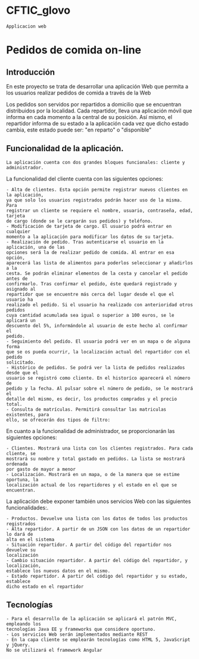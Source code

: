 # CFTIC_glovo
```
Applicacion web
```
# Pedidos de comida on-line

## Introducción

En este proyecto se trata de desarrollar una aplicación Web que permita a los usuarios
realizar pedidos de comida a través de la Web

Los pedidos son servidos por repartidos a domicilio que se encuentran distribuidos por
la localidad. Cada repartidor, lleva una aplicación móvil que informa en cada momento a la
central de su posición. Así mismo, el repartidor informa de su estado a la aplicación cada vez
que dicho estado cambia, este estado puede ser: "en reparto" o "disponible"

## Funcionalidad de la aplicación.

```
La aplicación cuenta con dos grandes bloques funcionales: cliente y administrador.
```
La funcionalidad del cliente cuenta con las siguientes opciones:
```
- Alta de clientes. Esta opción permite registrar nuevos clientes en la aplicación,
ya que solo los usuarios registrados podrán hacer uso de la misma. Para
registrar un cliente se requiere el nombre, usuario, contraseña, edad, tarjeta
de cargo (donde se le cargarán sus pedidos) y teléfono.
- Modificación de tarjeta de cargo. El usuario podrá entrar en cualquier
momento a la aplicación para modificar los datos de su tarjeta.
- Realización de pedido. Tras autenticarse el usuario en la aplicación, una de las
opciones será la de realizar pedido de comida. Al entrar en esa opción,
aparecerá las lista de alimentos para poderlos seleccionar y añadirlos a la
cesta. Se podrán eliminar elementos de la cesta y cancelar el pedido antes de
confirmarlo. Tras confirmar el pedido, éste quedará registrado y asignado al
repartidor que se encuentre más cerca del lugar desde el que el usuario ha
realizado el pedido. Si el usuario ha realizado con anterioridad otros pedidos
cuya cantidad acumulada sea igual o superior a 100 euros, se le aplicará un
descuento del 5%, informándole al usuario de este hecho al confirmar el
pedido.
- Seguimiento del pedido. El usuario podrá ver en un mapa o de alguna forma
que se os pueda ocurrir, la localización actual del repartidor con el pedido
solicitado.
- Histórico de pedidos. Se podrá ver la lista de pedidos realizados desde que el
usuario se registró como cliente. En el historíco aparecerá el número de
pedido y la fecha. Al pulsar sobre el número de pedido, se le mostrará el
detalle del mismo, es decir, los productos comprados y el precio total.
- Consulta de matrículas. Permitirá consultar las matriculas existentes, para
ello, se ofrecerán dos tipos de filtro:

 ```
En cuanto a la funcionalidad de administrador, se proporcionarán las siguientes
opciones:

```
- Clientes. Mostrará una lista con los clientes registrados. Para cada cliente, se
mostrará su nombre y total gastado en pedidos. La lista se mostrará ordenada
por gasto de mayor a menor
- Localización. Mostrará en un mapa, o de la manera que se estime oportuna, la
localización actual de los repartidores y el estado en el que se encuentran.

```
La aplicación debe exponer también unos servicios Web con las siguientes
funcionalidades:.

```
- Productos. Devuelve una lista con los datos de todos los productos registrados
- Alta repartidor. A partir de un JSON con los datos de un repartidor lo dará de
alta en el sistema
- Situación repartidor. A partir del código del repartidor nos devuelve su
localización
- Cambio situación repartidor. A partir del código del repartidor, y localización,
establece los nuevos datos en el mismo.
- Estado repartidor. A partir del código del repartidor y su estado, establece
dicho estado en el repartidor
```
## Tecnologías

```
- Para el desarrollo de la aplicación se aplicará el patrón MVC, empleando los
tecnologías Java EE y frameworks que considere oportuno.
- Los servicios Web serán implementados mediante REST
- En la capa cliente se emplearán tecnologías como HTML 5, JavaScript y jQuery.
No se utilizará el framework Angular

 ```
